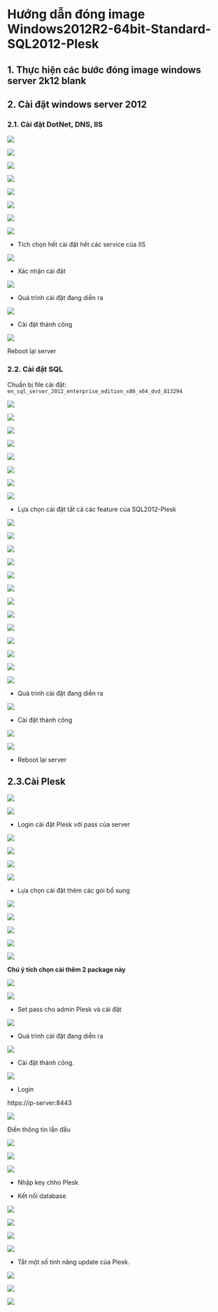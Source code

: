 # Hướng dẫn đóng image Windows2012R2-64bit-Standard-SQL2012-Plesk

## 1. Thực hiện các bước đóng image windows server 2k12 blank


## 2. Cài đặt windows server 2012

### 2.1. Cài đặt DotNet, DNS, IIS

![](../images/img-2k12-sql2k12-plesk/Screenshot_791.png)

![](../images/img-2k12-sql2k12-plesk/Screenshot_793.png)

![](../images/img-2k12-sql2k12-plesk/Screenshot_794.png)

![](../images/img-2k12-sql2k12-plesk/Screenshot_795.png)

![](../images/img-2k12-sql2k12-plesk/Screenshot_796.png)

![](../images/img-2k12-sql2k12-plesk/Screenshot_797.png)

![](../images/img-2k12-sql2k12-plesk/Screenshot_798.png)

![](../images/img-2k12-sql2k12-plesk/Screenshot_798.png)

- Tích chọn hết cài đặt hết các service của IIS

![](../images/img-2k12-sql2k12-plesk/Screenshot_800.png)

- Xác nhận cài đặt

![](../images/img-2k12-sql2k12-plesk/Screenshot_801.png)

- Quá trình cài đặt đang diễn ra

![](../images/img-2k12-sql2k12-plesk/Screenshot_802.png)

- Cài đặt thành công 

![](../images/img-2k12-sql2k12-plesk/Screenshot_803.png)

Reboot lại server

### 2.2. Cài đặt SQL 

Chuẩn bị file cài đặt: `en_sql_server_2012_enterprise_edition_x86_x64_dvd_813294`

![](../images/img-2k12-sql2k12-plesk/Screenshot_804.png)

![](../images/img-2k12-sql2k12-plesk/Screenshot_805.png)

![](../images/img-2k12-sql2k12-plesk/Screenshot_806.png)

![](../images/img-2k12-sql2k12-plesk/Screenshot_807.png)

![](../images/img-2k12-sql2k12-plesk/Screenshot_808.png)

![](../images/img-2k12-sql2k12-plesk/Screenshot_809.png)

![](../images/img-2k12-sql2k12-plesk/Screenshot_810.png)

![](../images/img-2k12-sql2k12-plesk/Screenshot_811.png)

+ Lựa chọn cài đặt tất cả các feature của SQL2012-Plesk

![](../images/img-2k12-sql2k12-plesk/Screenshot_812.png)

![](../images/img-2k12-sql2k12-plesk/Screenshot_813.png)

![](../images/img-2k12-sql2k12-plesk/Screenshot_814.png)

![](../images/img-2k12-sql2k12-plesk/Screenshot_815.png)

![](../images/img-2k12-sql2k12-plesk/Screenshot_816.png)

![](../images/img-2k12-sql2k12-plesk/Screenshot_817.png)

![](../images/img-2k12-sql2k12-plesk/Screenshot_818.png)

![](../images/img-2k12-sql2k12-plesk/Screenshot_819.png)

![](../images/img-2k12-sql2k12-plesk/Screenshot_820.png)

![](../images/img-2k12-sql2k12-plesk/Screenshot_821.png)

![](../images/img-2k12-sql2k12-plesk/Screenshot_822.png)

![](../images/img-2k12-sql2k12-plesk/Screenshot_823.png)

![](../images/img-2k12-sql2k12-plesk/Screenshot_824.png)

+ Quá trình cài đặt đang diễn ra

![](../images/img-2k12-sql2k12-plesk/Screenshot_825.png)

+ Cài đặt thành công

![](../images/img-2k12-sql2k12-plesk/Screenshot_829.png)

![](../images/img-2k12-sql2k12-plesk/Screenshot_830.png)

+ Reboot lại server

## 2.3.Cài Plesk

![](../images/img-2k12-sql2k12-plesk/Screenshot_831.png)

![](../images/img-2k12-sql2k12-plesk/Screenshot_832.png)

+ Login cài đặt Plesk với pass của server

![](../images/img-2k12-sql2k12-plesk/Screenshot_833.png)

![](../images/img-2k12-sql2k12-plesk/Screenshot_834.png)

![](../images/img-2k12-sql2k12-plesk/Screenshot_835.png)

![](../images/img-2k12-sql2k12-plesk/Screenshot_836.png)

+ Lựa chọn cài đặt thêm các gói bổ sung

![](../images/img-2k12-sql2k12-plesk/Screenshot_837.png)

![](../images/img-2k12-sql2k12-plesk/Screenshot_838.png)

![](../images/img-2k12-sql2k12-plesk/Screenshot_839.png)

![](../images/img-2k12-sql2k12-plesk/Screenshot_840.png)

![](../images/img-2k12-sql2k12-plesk/Screenshot_841.png)

**Chú ý tích chọn cài thêm 2 package này**

![](../images/img-2k12-sql2k12-plesk/Screenshot_842.png)

![](../images/img-2k12-sql2k12-plesk/Screenshot_843.png)

+ Set pass cho admin Plesk và cài đặt

![](../images/img-2k12-sql2k12-plesk/Screenshot_844.png)

+ Quá trình cài đặt đang diễn ra

![](../images/img-2k12-sql2k12-plesk/Screenshot_845.png)

+ Cài đặt thành công.

![](../images/img-2k12-sql2k12-plesk/Screenshot_846.png)

+ Login

https://ip-server:8443

![](../images/img-2k12-sql2k12-plesk/Screenshot_847.png)

Điền thông tin lần đầu

![](../images/img-2k12-sql2k12-plesk/Screenshot_849.png)

![](../images/img-2k12-sql2k12-plesk/Screenshot_850.png)

![](../images/img-2k12-sql2k12-plesk/Screenshot_851.png)

+ Nhập key chho Plesk

+ Kết nối database

![](../images/img-2k12-sql2k12-plesk/Screenshot_852.png)

![](../images/img-2k12-sql2k12-plesk/Screenshot_855.png)

![](../images/img-2k12-sql2k12-plesk/Screenshot_856.png)

![](../images/img-2k12-sql2k12-plesk/Screenshot_857.png)


+ Tắt một số tính năng update của Plesk.

![](../images/img-2k12-sql2k12-plesk/Screenshot_858.png)

![](../images/img-2k12-sql2k12-plesk/Screenshot_859.png)

![](../images/img-2k12-sql2k12-plesk/Screenshot_860.png)


















